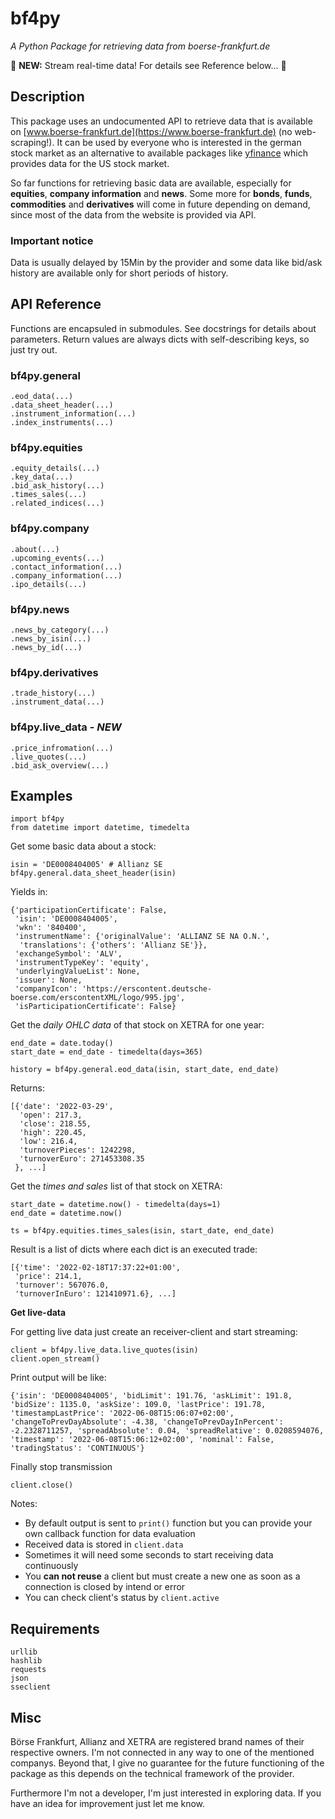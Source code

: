 # bf4py
*A Python Package for retrieving data from boerse-frankfurt.de*

:rotating_light: **NEW:** Stream real-time data! For details see Reference below... :rotating_light:

## Description

This package uses an undocumented API to retrieve data that is available on [www.boerse-frankfurt.de](https://www.boerse-frankfurt.de) (no web-scraping!). It can be used by everyone who is interested in the german stock market as an alternative to available packages like [yfinance](https://github.com/ranaroussi/yfinance) which provides data for the US stock market.

So far functions for retrieving basic data are available, especially for **equities**, **company information** and **news**. Some more for **bonds**, **funds**, **commodities** and **derivatives** will come in future depending on demand, since most of the data from the website is provided via API.

### Important notice
Data is usually delayed by 15Min by the provider and some data like bid/ask history are available only for short periods of history.

## API Reference

Functions are encapsuled in submodules. See docstrings for details about parameters. Return values are always dicts with self-describing keys, so just try out.

### bf4py.general

	.eod_data(...)
	.data_sheet_header(...)
	.instrument_information(...)
	.index_instruments(...)

### bf4py.equities

	.equity_details(...)
	.key_data(...)
	.bid_ask_history(...)
	.times_sales(...)
	.related_indices(...)
	
### bf4py.company

	.about(...)
	.upcoming_events(...)
	.contact_information(...)
	.company_information(...)
	.ipo_details(...)

### bf4py.news

	.news_by_category(...)
	.news_by_isin(...)
	.news_by_id(...)

### bf4py.derivatives

	.trade_history(...)
	.instrument_data(...)
	
### bf4py.live_data  - *NEW*
	.price_infromation(...)
	.live_quotes(...)
	.bid_ask_overview(...)

## Examples

	import bf4py
	from datetime import datetime, timedelta

Get some basic data about a stock:

	isin = 'DE0008404005' # Allianz SE
	bf4py.general.data_sheet_header(isin)

Yields in:

	{'participationCertificate': False,
	 'isin': 'DE0008404005',
	 'wkn': '840400',
	 'instrumentName': {'originalValue': 'ALLIANZ SE NA O.N.',
	  'translations': {'others': 'Allianz SE'}},
	 'exchangeSymbol': 'ALV',
	 'instrumentTypeKey': 'equity',
	 'underlyingValueList': None,
	 'issuer': None,
	 'companyIcon': 'https://erscontent.deutsche-boerse.com/erscontentXML/logo/995.jpg',
	 'isParticipationCertificate': False}

Get the *daily OHLC data* of that stock on XETRA for one year:
	
	end_date = date.today()
	start_date = end_date - timedelta(days=365)
	
	history = bf4py.general.eod_data(isin, start_date, end_date)
	
Returns:
	
	[{'date': '2022-03-29',
	  'open': 217.3,
	  'close': 218.55,
	  'high': 220.45,
	  'low': 216.4,
	  'turnoverPieces': 1242298,
	  'turnoverEuro': 271453308.35
	 }, ...]

Get the *times and sales* list of that stock on XETRA:
	
	start_date = datetime.now() - timedelta(days=1)
	end_date = datetime.now()
	
	ts = bf4py.equities.times_sales(isin, start_date, end_date)

Result is a list of dicts where each dict is an executed trade:

	[{'time': '2022-02-18T17:37:22+01:00',
	 'price': 214.1,
	 'turnover': 567076.0,
	 'turnoverInEuro': 121410971.6}, ...]

**Get live-data**

For getting live data just create an receiver-client and start streaming:
	
	client = bf4py.live_data.live_quotes(isin)
	client.open_stream()

Print output will be like:

	{'isin': 'DE0008404005', 'bidLimit': 191.76, 'askLimit': 191.8, 'bidSize': 1135.0, 'askSize': 109.0, 'lastPrice': 191.78, 'timestampLastPrice': '2022-06-08T15:06:07+02:00', 'changeToPrevDayAbsolute': -4.38, 'changeToPrevDayInPercent': -2.2328711257, 'spreadAbsolute': 0.04, 'spreadRelative': 0.0208594076, 'timestamp': '2022-06-08T15:06:12+02:00', 'nominal': False, 'tradingStatus': 'CONTINUOUS'}

Finally stop transmission

	client.close()

Notes:

 - By default output is sent to `print()` function but you can provide your own callback function for data evaluation
 - Received data is stored in `client.data`
 - Sometimes it will need some seconds to start receiving data continuously
 - You **can not reuse** a client but must create a new one as soon as a connection is closed by intend or error
 - You can check client's status by `client.active`


## Requirements

 	urllib
 	hashlib
  	requests
  	json
  	sseclient


## Misc
Börse Frankfurt, Allianz and XETRA are registered brand names of their respective owners. I'm not connected in any way to one of the mentioned companys. Beyond that, I give no guarantee for the future functioning of the package as this depends on the technical framework of the provider.

Furthermore I'm not a developer, I'm just interested in exploring data. If you have an idea for improvement just let me know.